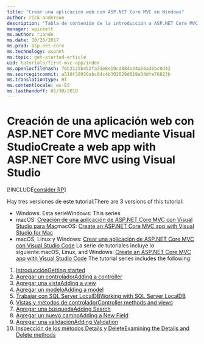 ```yaml
---
title: "Crear una aplicación web con ASP.NET Core MVC en Windows"
author: rick-anderson
description: "Tabla de contenido de la introducción a ASP.NET Core MVC mediante Visual Studio en Windows."
manager: wpickett
ms.author: riande
ms.date: 10/26/2017
ms.prod: asp.net-core
ms.technology: aspnet
ms.topic: get-started-article
uid: tutorials/first-mvc-app/index
ms.openlocfilehash: 76b3125b452fa3de8e19cd884a24ab6a3bbc0d42
ms.sourcegitcommit: a510f38930abc84c4b302029d019a34dfe76823b
ms.translationtype: HT
ms.contentlocale: es-ES
ms.lasthandoff: 01/30/2018
---
```

# <a name="create-a-web-app-with-aspnet-core-mvc-using-visual-studio"></a><span data-ttu-id="85e10-103">Creación de una aplicación web con ASP.NET Core MVC mediante Visual Studio</span><span class="sxs-lookup"><span data-stu-id="85e10-103">Create a web app with ASP.NET Core MVC using Visual Studio</span></span>

[!INCLUDE[consider RP](../../includes/razor.md)]

<span data-ttu-id="85e10-104">Hay tres versiones de este tutorial:</span><span class="sxs-lookup"><span data-stu-id="85e10-104">There are 3 versions of this tutorial:</span></span>

* <span data-ttu-id="85e10-105">Windows: Esta serie</span><span class="sxs-lookup"><span data-stu-id="85e10-105">Windows: This series</span></span>
* <span data-ttu-id="85e10-106">macOS: [Creación de una aplicación de ASP.NET Core MVC con Visual Studio para Mac](xref:tutorials/first-mvc-app-mac/start-mvc)</span><span class="sxs-lookup"><span data-stu-id="85e10-106">macOS: [Create an ASP.NET Core MVC app with Visual Studio for Mac](xref:tutorials/first-mvc-app-mac/start-mvc)</span></span>
* <span data-ttu-id="85e10-107">macOS, Linux y Windows: [Crear una aplicación de ASP.NET Core MVC con Visual Studio Code](xref:tutorials/first-mvc-app-xplat/start-mvc) La serie de tutoriales incluye lo siguiente:</span><span class="sxs-lookup"><span data-stu-id="85e10-107">macOS, Linux, and Windows: [Create an ASP.NET Core MVC app with Visual Studio Code](xref:tutorials/first-mvc-app-xplat/start-mvc) The tutorial series includes the following:</span></span>

1. [<span data-ttu-id="85e10-108">Introducción</span><span class="sxs-lookup"><span data-stu-id="85e10-108">Getting started</span></span>](start-mvc.md)
1. [<span data-ttu-id="85e10-109">Agregar un controlador</span><span class="sxs-lookup"><span data-stu-id="85e10-109">Adding a controller</span></span>](adding-controller.md)
1. [<span data-ttu-id="85e10-110">Agregar una vista</span><span class="sxs-lookup"><span data-stu-id="85e10-110">Adding a view</span></span>](adding-view.md)
1. [<span data-ttu-id="85e10-111">Agregar un modelo</span><span class="sxs-lookup"><span data-stu-id="85e10-111">Adding a model</span></span>](adding-model.md)
1. [<span data-ttu-id="85e10-112">Trabajar con SQL Server LocalDB</span><span class="sxs-lookup"><span data-stu-id="85e10-112">Working with SQL Server LocalDB</span></span>](working-with-sql.md)
1. [<span data-ttu-id="85e10-113">Vistas y métodos de controlador</span><span class="sxs-lookup"><span data-stu-id="85e10-113">Controller methods and views</span></span>](controller-methods-views.md)
1. [<span data-ttu-id="85e10-114">Agregar una búsqueda</span><span class="sxs-lookup"><span data-stu-id="85e10-114">Adding Search</span></span>](search.md)
1. [<span data-ttu-id="85e10-115">Agregar un nuevo campo</span><span class="sxs-lookup"><span data-stu-id="85e10-115">Adding a New Field</span></span>](new-field.md)
1. [<span data-ttu-id="85e10-116">Agregar una validación</span><span class="sxs-lookup"><span data-stu-id="85e10-116">Adding Validation</span></span>](validation.md)
1. [<span data-ttu-id="85e10-117">Inspección de los métodos Details y Delete</span><span class="sxs-lookup"><span data-stu-id="85e10-117">Examining the Details and Delete methods</span></span>](details.md)

